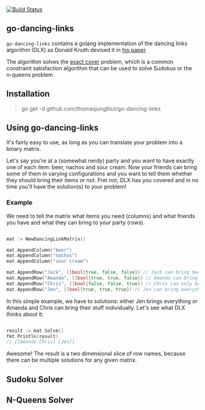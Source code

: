 [![Build Status](https://travis-ci.org/thomasjungblut/go-dancing-links.svg?branch=master)](https://travis-ci.org/thomasjungblut/go-dancing-links)

## go-dancing-links

`go-dancing-links` contains a golang implementation of the dancing links algorithm (DLX) as Donald Knuth devised it in [his paper](https://arxiv.org/abs/cs/0011047).

The algorithm solves the [exact cover](https://en.wikipedia.org/wiki/Exact_cover) problem, which is a common constraint satisfaction algorithm that can be used to solve Sudokus or the n-queens problem.


## Installation

> go get -d github.com/thomasjungblut/go-dancing-links

## Using go-dancing-links

It's fairly easy to use, as long as you can translate your problem into a binary matrix.

Let's say you're at a (somewhat nerdy) party and you want to have exactly one of each item: beer, nachos and sour cream. Now your friends can bring some of them in varying configurations and you want to tell them whether they should bring their items or not. Fret not, DLX has you covered and in no time you'll have the solution(s) to your problem!

### Example

We need to tell the matrix what items you need (columns) and what friends you have and what they can bring to your party (rows).

```go

mat := NewDancingLinkMatrix()

mat.AppendColumn("beer")
mat.AppendColumn("nachos")
mat.AppendColumn("sour cream")

mat.AppendRow("Jack", []bool{true, false, false}) // Jack can bring beer only
mat.AppendRow("Amanda", []bool{true, true, false}) // Amanda can bring beer and nachos
mat.AppendRow("Chris", []bool{false, false, true}) // Chris can only bring sour cream
mat.AppendRow("Jen", []bool{true, true, true}) // Jen can bring everything 

``` 

In this simple example, we have to solutions: either Jen brings everything or Amanda and Chris can bring their stuff individually. Let's see what DLX thinks about it:

```go

result := mat.Solve()
fmt.Println(result)
// [[Amanda Chris] [Jen]]
```  

Awesome! The result is a two dimensional slice of row names, because there can be multiple solutions for any given matrix. 

## Sudoku Solver


## N-Queens Solver



